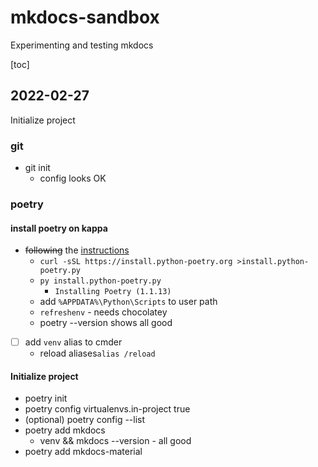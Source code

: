 # mkdocs-sandbox

Experimenting and testing mkdocs

[toc]

## 2022-02-27

Initialize project

### git

* git init
    * config looks OK

### poetry

#### install poetry on kappa

* ~~following~~ the [instructions](https://python-poetry.org/docs/master/#installing-with-the-official-installer)
    * `curl -sSL https://install.python-poetry.org >install.python-poetry.py`
    * `py install.python-poetry.py`
        * `Installing Poetry (1.1.13)`
    * add `%APPDATA%\Python\Scripts` to user path
    * `refreshenv` - needs chocolatey
    * poetry --version shows all good
- [ ] add `venv` alias to cmder
    * reload aliases`alias /reload`

#### Initialize project

* poetry init
* poetry config virtualenvs.in-project true
* (optional)  poetry config --list
* poetry add mkdocs
    * venv && mkdocs --version - all good
* poetry add mkdocs-material
